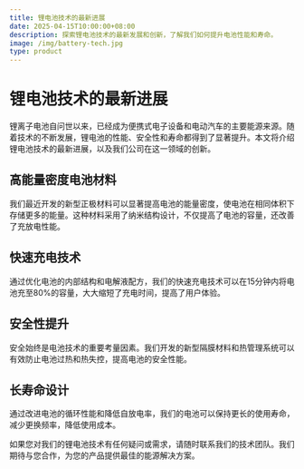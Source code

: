 ```yaml
---
title: 锂电池技术的最新进展
date: 2025-04-15T10:00:00+08:00
description: 探索锂电池技术的最新发展和创新，了解我们如何提升电池性能和寿命。
image: /img/battery-tech.jpg
type: product
---
```


# 锂电池技术的最新进展

锂离子电池自问世以来，已经成为便携式电子设备和电动汽车的主要能源来源。随着技术的不断发展，锂电池的性能、安全性和寿命都得到了显著提升。本文将介绍锂电池技术的最新进展，以及我们公司在这一领域的创新。

## 高能量密度电池材料

我们最近开发的新型正极材料可以显著提高电池的能量密度，使电池在相同体积下存储更多的能量。这种材料采用了纳米结构设计，不仅提高了电池的容量，还改善了充放电性能。

## 快速充电技术

通过优化电池的内部结构和电解液配方，我们的快速充电技术可以在15分钟内将电池充至80%的容量，大大缩短了充电时间，提高了用户体验。

## 安全性提升

安全始终是电池技术的重要考量因素。我们开发的新型隔膜材料和热管理系统可以有效防止电池过热和热失控，提高电池的安全性能。

## 长寿命设计

通过改进电池的循环性能和降低自放电率，我们的电池可以保持更长的使用寿命，减少更换频率，降低使用成本。

如果您对我们的锂电池技术有任何疑问或需求，请随时联系我们的技术团队。我们期待与您合作，为您的产品提供最佳的能源解决方案。
